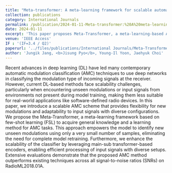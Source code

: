 ```yaml
---
title: "Meta-transformer: A meta-learning framework for scalable automatic modulation classification"
collection: publications
category: International Journals
permalink: /publication/2024-01-11-Meta-transformer:%20A%20meta-learning%20framework%20for%20scalable%20automatic%20modulation%20classification
date: 2024-01-11
excerpt: 'This paper proposes Meta-Transformer, a meta-learning-based AMC framework using few-shot learning and transformer-based encoders to achieve high performance and scalability with unseen modulations.'
venue: 'IEEE Access'
IF : '(IF=3.4 / Q2)'
paperurl: '../files/publications/International Journals/Meta-Transformer_A_Meta-Learning_Framework_for_Scalable_Automatic_Modulation_Classification.pdf'
author: 'Jungik Jang, <b>Jisung Pyo</b>, Young-Il Yoon, Jaehyuk Choi'
---
```


Recent advances in deep learning (DL) have led many contemporary automatic modulation classification (AMC) techniques to use deep networks in classifying the modulation type of incoming signals at the receiver. However, current DL-based methods face scalability challenges, particularly when encountering unseen modulations or input signals from environments not present during model training, making them less suitable for real-world applications like software-defined radio devices. In this paper, we introduce a scalable AMC scheme that provides flexibility for new modulations and adaptability to input signals with diverse configurations. We propose the Meta-Transformer, a meta-learning framework based on few-shot learning (FSL) to acquire general knowledge and a learning method for AMC tasks. This approach empowers the model to identify new unseen modulations using only a very small number of samples, eliminating the need for complete model retraining. Furthermore, we enhance the scalability of the classifier by leveraging main-sub transformer-based encoders, enabling efficient processing of input signals with diverse setups. Extensive evaluations demonstrate that the proposed AMC method outperforms existing techniques across all signal-to-noise ratios (SNRs) on RadioML2018.01A.